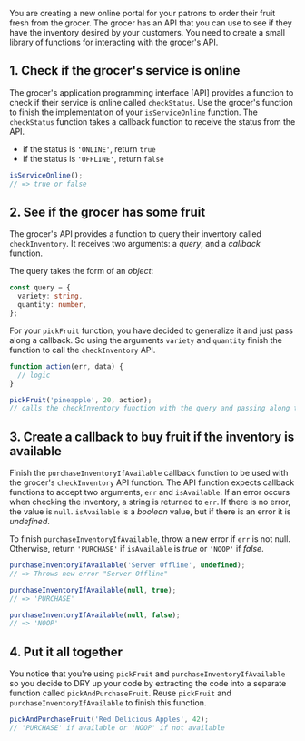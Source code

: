 You are creating a new online portal for your patrons to order their fruit fresh from the grocer. The grocer has an API that you can use to see if they have the inventory desired by your customers. You need to create a small library of functions for interacting with the grocer's API.

## 1. Check if the grocer's service is online

The grocer's application programming interface [API] provides a function to check if their service is online called `checkStatus`. Use the grocer's function to finish the implementation of your `isServiceOnline` function. The `checkStatus` function takes a callback function to receive the status from the API.

- if the status is `'ONLINE'`, return `true`
- if the status is `'OFFLINE'`, return `false`

```javascript
isServiceOnline();
// => true or false
```

## 2. See if the grocer has some fruit

The grocer's API provides a function to query their inventory called `checkInventory`. It receives two arguments: a _query_, and a _callback_ function.

The query takes the form of an _object_:

```typescript
const query = {
  variety: string,
  quantity: number,
};
```

For your `pickFruit` function, you have decided to generalize it and just pass along a callback. So using the arguments `variety` and `quantity` finish the function to call the `checkInventory` API.

```javascript
function action(err, data) {
  // logic
}

pickFruit('pineapple', 20, action);
// calls the checkInventory function with the query and passing along the `action` callback function
```

## 3. Create a callback to buy fruit if the inventory is available

Finish the `purchaseInventoryIfAvailable` callback function to be used with the grocer's `checkInventory` API function. The API function expects callback functions to accept two arguments, `err` and `isAvailable`. If an error occurs when checking the inventory, a string is returned to `err`. If there is no error, the value is `null`. `isAvailable` is a _boolean_ value, but if there is an error it is _undefined_.

To finish `purchaseInventoryIfAvailable`, throw a new error if `err` is not null. Otherwise, return `'PURCHASE'` if `isAvailable` is _true_ or `'NOOP'` if _false_.

```javascript
purchaseInventoryIfAvailable('Server Offline', undefined);
// => Throws new error "Server Offline"

purchaseInventoryIfAvailable(null, true);
// => 'PURCHASE'

purchaseInventoryIfAvailable(null, false);
// => 'NOOP'
```

## 4. Put it all together

You notice that you're using `pickFruit` and `purchaseInventoryIfAvailable` so you decide to DRY up your code by extracting the code into a separate function called `pickAndPurchaseFruit`. Reuse `pickFruit` and `purchaseInventoryIfAvailable` to finish this function.

```javascript
pickAndPurchaseFruit('Red Delicious Apples', 42);
// 'PURCHASE' if available or 'NOOP' if not available
```
